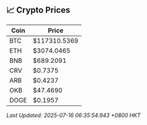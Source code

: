 ## 📈 Crypto Prices

| Coin | Price |
| ---- | ----- |
| BTC | $117310.5369 |
| ETH | $3074.0465 |
| BNB | $689.2091 |
| CRV | $0.7375 |
| ARB | $0.4237 |
| OKB | $47.4690 |
| DOGE | $0.1957 |

_Last Updated: 2025-07-16 06:35:54.943 +0800 HKT_